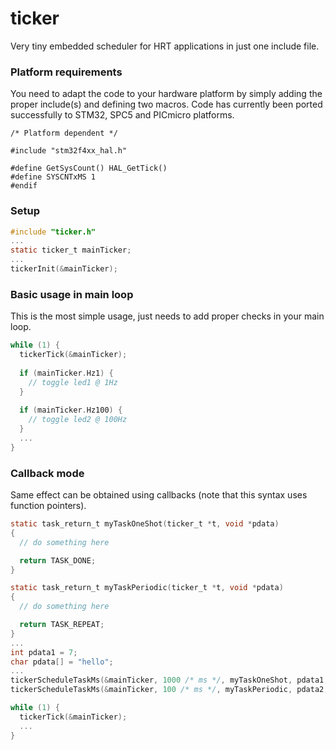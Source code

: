 # ticker
Very tiny embedded scheduler for HRT applications in just one include file.

### Platform requirements
You need to adapt the code to your hardware platform by simply adding the proper include(s) and defining two macros. Code has currently been ported successfully to STM32, SPC5 and PICmicro platforms.
```
/* Platform dependent */

#include "stm32f4xx_hal.h"

#define GetSysCount() HAL_GetTick()
#define SYSCNTxMS 1
#endif
```

### Setup
```C
#include "ticker.h"
...
static ticker_t mainTicker;
...
tickerInit(&mainTicker);
```
### Basic usage in main loop
This is the most simple usage, just needs to add proper checks in your main loop.
```C
while (1) {
  tickerTick(&mainTicker);
  
  if (mainTicker.Hz1) {
    // toggle led1 @ 1Hz
  }
  
  if (mainTicker.Hz100) {
    // toggle led2 @ 100Hz
  }
  ...
}
```
### Callback mode
Same effect can be obtained using callbacks (note that this syntax uses function pointers).
```C
static task_return_t myTaskOneShot(ticker_t *t, void *pdata)
{
  // do something here

  return TASK_DONE;
}

static task_return_t myTaskPeriodic(ticker_t *t, void *pdata)
{
  // do something here

  return TASK_REPEAT;
}
...
int pdata1 = 7;
char pdata[] = "hello";
...
tickerScheduleTaskMs(&mainTicker, 1000 /* ms */, myTaskOneShot, pdata1, TASK_FLAG_NONE);
tickerScheduleTaskMs(&mainTicker, 100 /* ms */, myTaskPeriodic, pdata2, TASK_FLAG_PERIODIC);

while (1) {
  tickerTick(&mainTicker);
  ...
}
```
